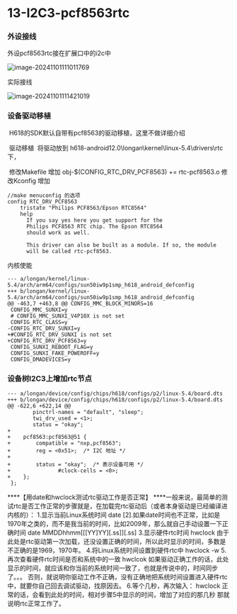 # 13-I2C3-pcf8563rtc

### 外设接线

外设pcf8563rtc接在扩展口中的i2c中

![image-20241101111011769](http://tanzhtanzh.oss-cn-shenzhen.aliyuncs.com/img/image-20241101111011769.png)

实际接线

![image-20241101111421019](http://tanzhtanzh.oss-cn-shenzhen.aliyuncs.com/img/image-20241101111421019.png)

### 设备驱动移植

​	H618的SDK默认自带有pcf8563的驱动移植，这里不做详细介绍

​	驱动移植
​	将驱动放到 h618-android12.0\longan\kernel\linux-5.4\drivers\rtc 下，

​	修改Makefile 增加 obj-$(CONFIG_RTC_DRV_PCF8563)	+= rtc-pcf8563.o 
​	修改Kconfig 增加

```
//make menuconfig 的选项
config RTC_DRV_PCF8563
	tristate "Philips PCF8563/Epson RTC8564"
	help
	  If you say yes here you get support for the
	  Philips PCF8563 RTC chip. The Epson RTC8564
	  should work as well.

	  This driver can also be built as a module. If so, the module
	  will be called rtc-pcf8563.

```

内核使能

```
--- a/longan/kernel/linux-5.4/arch/arm64/configs/sun50iw9p1smp_h618_android_defconfig
+++ b/longan/kernel/linux-5.4/arch/arm64/configs/sun50iw9p1smp_h618_android_defconfig
@@ -463,7 +463,8 @@ CONFIG_MMC_BLOCK_MINORS=16
 CONFIG_MMC_SUNXI=y
 # CONFIG_MMC_SUNXI_V4P10X is not set
 CONFIG_RTC_CLASS=y
-CONFIG_RTC_DRV_SUNXI=y
+#CONFIG_RTC_DRV_SUNXI is not set
+CONFIG_RTC_DRV_PCF8563=y
 CONFIG_SUNXI_REBOOT_FLAG=y
 CONFIG_SUNXI_FAKE_POWEROFF=y
 CONFIG_DMADEVICES=y

```

### 设备树I2C3上增加rtc节点

```
--- a/longan/device/config/chips/h618/configs/p2/linux-5.4/board.dts
+++ b/longan/device/config/chips/h618/configs/p2/linux-5.4/board.dts
@@ -622,6 +622,14 @@
        pinctrl-names = "default", "sleep";
        twi_drv_used = <1>;
        status = "okay";
+
+    pcf8563:pcf8563@51 {
+        compatible = "nxp,pcf8563";
+        reg = <0x51>;  /* I2C 地址 */
+
+        status = "okay";  /* 表示设备可用 */
+               #clock-cells = <0>;
+    };
 };

```

***\*【用date和hwclock测试rtc驱动工作是否正常】
\****一般来说，最简单的测试rtc是否工作正常的步骤就是，在加载完rtc驱动后（或者本身驱动是已经编译进内核的）：
1.显示当前Linux系统时间
date
[2].如果date时间也不正常，比如是1970年之类的，而不是我当前的时间，比如2009年，那么就自己手动设置一下正确时间
date MMDDhhmm[[[YY]YY][.ss]][.ss]
3.显示硬件rtc时间
hwclock
由于此处是rtc驱动第一次加载，还没设置正确的时间，所以此时显示的时间，多数是不正确的是1969，1970年。
4.将Linux系统时间设置到硬件rtc中
hwclock -w
5.再次查看硬件rtc时间是否和系统中的一致
hwclcok
如果驱动正确工作的话，此处显示的时间，就应该和你当前的系统时间一致了，也就是传说中的，时间同步了。。。
否则，就说明你驱动工作不正确，没有正确地把系统时间设置进入硬件rtc中，就要你自己回去调试驱动，找原因去。
6.等个几秒，再次输入：
hwclock
正常的话，会看到此处的时间，相对步骤5中显示的时间，增加了对应的那几秒
那就说明rtc正常工作了。
